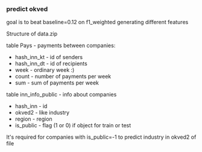 ### predict okved

goal is to beat baseline=0.12 on f1_weighted generating different features

Structure of data.zip

table Pays - payments between companies:
* hash_inn_kt	- id of senders
* hash_inn_dt	- id of recipients
* week - ordinary week :)
* count -	number of payments per week
* sum -	sum of payments per week

table inn_info_public - info about companies
* hash_inn - id
* okved2 - like industry
* region - region 
* is_public - flag (1 or 0) if object for train or test

It's required for companies with is_public=-1 to predict industry in okved2 of file
